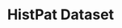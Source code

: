 ---
title: HistPat Dataset
url: https://dataverse.harvard.edu/dataset.xhtml?persistentId=doi:10.7910/DVN/BPC15W
uuid: 40f30ff4-d152-4aa8-89a9-e31dddc812dc
---